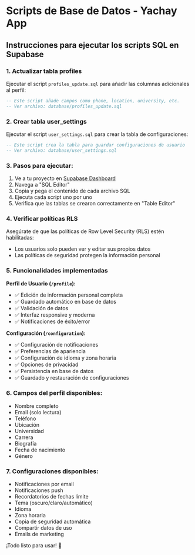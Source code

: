 # Scripts de Base de Datos - Yachay App

## Instrucciones para ejecutar los scripts SQL en Supabase

### 1. Actualizar tabla profiles
Ejecutar el script `profiles_update.sql` para añadir las columnas adicionales al perfil:

```sql
-- Este script añade campos como phone, location, university, etc.
-- Ver archivo: database/profiles_update.sql
```

### 2. Crear tabla user_settings
Ejecutar el script `user_settings.sql` para crear la tabla de configuraciones:

```sql
-- Este script crea la tabla para guardar configuraciones de usuario
-- Ver archivo: database/user_settings.sql
```

### 3. Pasos para ejecutar:

1. Ve a tu proyecto en [Supabase Dashboard](https://supabase.com/dashboard)
2. Navega a "SQL Editor"
3. Copia y pega el contenido de cada archivo SQL
4. Ejecuta cada script uno por uno
5. Verifica que las tablas se crearon correctamente en "Table Editor"

### 4. Verificar políticas RLS

Asegúrate de que las políticas de Row Level Security (RLS) estén habilitadas:
- Los usuarios solo pueden ver y editar sus propios datos
- Las políticas de seguridad protegen la información personal

### 5. Funcionalidades implementadas

**Perfil de Usuario (`/profile`):**
- ✅ Edición de información personal completa
- ✅ Guardado automático en base de datos
- ✅ Validación de datos
- ✅ Interfaz responsive y moderna
- ✅ Notificaciones de éxito/error

**Configuración (`/configuration`):**
- ✅ Configuración de notificaciones
- ✅ Preferencias de apariencia
- ✅ Configuración de idioma y zona horaria
- ✅ Opciones de privacidad
- ✅ Persistencia en base de datos
- ✅ Guardado y restauración de configuraciones

### 6. Campos del perfil disponibles:

- Nombre completo
- Email (solo lectura)
- Teléfono
- Ubicación
- Universidad
- Carrera
- Biografía
- Fecha de nacimiento
- Género

### 7. Configuraciones disponibles:

- Notificaciones por email
- Notificaciones push
- Recordatorios de fechas límite
- Tema (oscuro/claro/automático)
- Idioma
- Zona horaria
- Copia de seguridad automática
- Compartir datos de uso
- Emails de marketing

¡Todo listo para usar! 🚀
